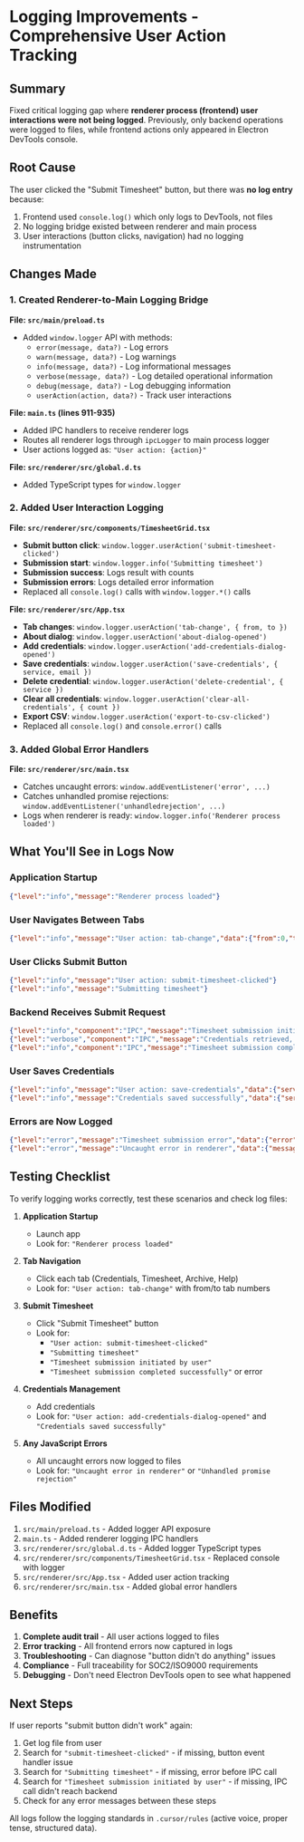 # Logging Improvements - Comprehensive User Action Tracking

## Summary

Fixed critical logging gap where **renderer process (frontend) user interactions were not being logged**. Previously, only backend operations were logged to files, while frontend actions only appeared in Electron DevTools console.

## Root Cause

The user clicked the "Submit Timesheet" button, but there was **no log entry** because:
1. Frontend used `console.log()` which only logs to DevTools, not files
2. No logging bridge existed between renderer and main process
3. User interactions (button clicks, navigation) had no logging instrumentation

## Changes Made

### 1. Created Renderer-to-Main Logging Bridge

**File: `src/main/preload.ts`**
- Added `window.logger` API with methods:
  - `error(message, data?)` - Log errors
  - `warn(message, data?)` - Log warnings
  - `info(message, data?)` - Log informational messages
  - `verbose(message, data?)` - Log detailed operational information
  - `debug(message, data?)` - Log debugging information
  - `userAction(action, data?)` - Track user interactions

**File: `main.ts` (lines 911-935)**
- Added IPC handlers to receive renderer logs
- Routes all renderer logs through `ipcLogger` to main process logger
- User actions logged as: `"User action: {action}"`

**File: `src/renderer/src/global.d.ts`**
- Added TypeScript types for `window.logger`

### 2. Added User Interaction Logging

**File: `src/renderer/src/components/TimesheetGrid.tsx`**
- **Submit button click**: `window.logger.userAction('submit-timesheet-clicked')`
- **Submission start**: `window.logger.info('Submitting timesheet')`
- **Submission success**: Logs result with counts
- **Submission errors**: Logs detailed error information
- Replaced all `console.log()` calls with `window.logger.*()` calls

**File: `src/renderer/src/App.tsx`**
- **Tab changes**: `window.logger.userAction('tab-change', { from, to })`
- **About dialog**: `window.logger.userAction('about-dialog-opened')`
- **Add credentials**: `window.logger.userAction('add-credentials-dialog-opened')`
- **Save credentials**: `window.logger.userAction('save-credentials', { service, email })`
- **Delete credential**: `window.logger.userAction('delete-credential', { service })`
- **Clear all credentials**: `window.logger.userAction('clear-all-credentials', { count })`
- **Export CSV**: `window.logger.userAction('export-to-csv-clicked')`
- Replaced all `console.log()` and `console.error()` calls

### 3. Added Global Error Handlers

**File: `src/renderer/src/main.tsx`**
- Catches uncaught errors: `window.addEventListener('error', ...)`
- Catches unhandled promise rejections: `window.addEventListener('unhandledrejection', ...)`
- Logs when renderer is ready: `window.logger.info('Renderer process loaded')`

## What You'll See in Logs Now

### Application Startup
```json
{"level":"info","message":"Renderer process loaded"}
```

### User Navigates Between Tabs
```json
{"level":"info","message":"User action: tab-change","data":{"from":0,"to":1}}
```

### User Clicks Submit Button
```json
{"level":"info","message":"User action: submit-timesheet-clicked"}
{"level":"info","message":"Submitting timesheet"}
```

### Backend Receives Submit Request
```json
{"level":"info","component":"IPC","message":"Timesheet submission initiated by user"}
{"level":"verbose","component":"IPC","message":"Credentials retrieved, proceeding with submission"}
{"level":"info","component":"IPC","message":"Timesheet submission completed successfully"}
```

### User Saves Credentials
```json
{"level":"info","message":"User action: save-credentials","data":{"service":"smartsheet","email":"user@example.com"}}
{"level":"info","message":"Credentials saved successfully","data":{"service":"smartsheet","email":"user@example.com"}}
```

### Errors are Now Logged
```json
{"level":"error","message":"Timesheet submission error","data":{"error":"..."}}
{"level":"error","message":"Uncaught error in renderer","data":{"message":"...","filename":"...","lineno":123}}
```

## Testing Checklist

To verify logging works correctly, test these scenarios and check log files:

1. **Application Startup**
   - Launch app
   - Look for: `"Renderer process loaded"`

2. **Tab Navigation**
   - Click each tab (Credentials, Timesheet, Archive, Help)
   - Look for: `"User action: tab-change"` with from/to tab numbers

3. **Submit Timesheet**
   - Click "Submit Timesheet" button
   - Look for:
     - `"User action: submit-timesheet-clicked"`
     - `"Submitting timesheet"`
     - `"Timesheet submission initiated by user"`
     - `"Timesheet submission completed successfully"` or error

4. **Credentials Management**
   - Add credentials
   - Look for: `"User action: add-credentials-dialog-opened"` and `"Credentials saved successfully"`
   
5. **Any JavaScript Errors**
   - All uncaught errors now logged to files
   - Look for: `"Uncaught error in renderer"` or `"Unhandled promise rejection"`

## Files Modified

1. `src/main/preload.ts` - Added logger API exposure
2. `main.ts` - Added renderer logging IPC handlers
3. `src/renderer/src/global.d.ts` - Added logger TypeScript types
4. `src/renderer/src/components/TimesheetGrid.tsx` - Replaced console with logger
5. `src/renderer/src/App.tsx` - Added user action tracking
6. `src/renderer/src/main.tsx` - Added global error handlers

## Benefits

1. **Complete audit trail** - All user actions logged to files
2. **Error tracking** - All frontend errors now captured in logs
3. **Troubleshooting** - Can diagnose "button didn't do anything" issues
4. **Compliance** - Full traceability for SOC2/ISO9000 requirements
5. **Debugging** - Don't need Electron DevTools open to see what happened

## Next Steps

If user reports "submit button didn't work" again:
1. Get log file from user
2. Search for `"submit-timesheet-clicked"` - if missing, button event handler issue
3. Search for `"Submitting timesheet"` - if missing, error before IPC call
4. Search for `"Timesheet submission initiated by user"` - if missing, IPC call didn't reach backend
5. Check for any error messages between these steps

All logs follow the logging standards in `.cursor/rules` (active voice, proper tense, structured data).


